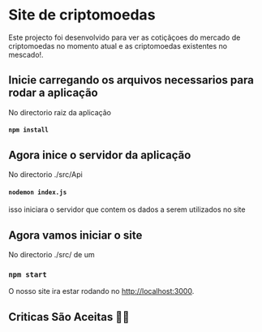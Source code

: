 # Site de criptomoedas

Este projecto foi desenvolvido para ver as cotiçãçoes do mercado de criptomoedas no momento atual e as criptomoedas existentes no mescado!.


## Inicie carregando os arquivos necessarios para rodar a aplicação

No directorio raiz da aplicação 

#### `npm install`

## Agora inice o servidor da aplicação

No directorio ./src/Api

#### `nodemon index.js`

isso iniciara o servidor que contem os dados a serem utilizados no site

## Agora vamos iniciar o site
No directorio ./src/ de um 

### `npm start`

O nosso site ira estar rodando no [http://localhost:3000](http://localhost:3000).

## Criticas São Aceitas :star_struck::smile:  